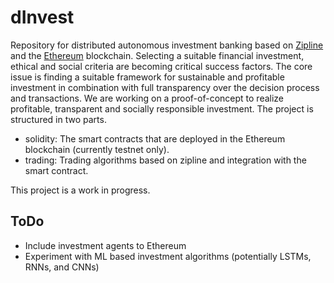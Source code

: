 # dInvest
Repository for distributed autonomous investment banking based on [Zipline](https://github.com/quantopian/zipline) and the [Ethereum](https://www.ethereum.org/) blockchain. Selecting a suitable financial investment, ethical and social criteria are becoming critical success factors.
The core issue is finding a suitable framework for sustainable and profitable investment in combination with full transparency over the decision process and transactions. We are working on a proof-of-concept to realize profitable, transparent and socially responsible investment.
The project is structured in two parts.
- solidity: The smart contracts that are deployed in the Ethereum blockchain (currently testnet only).
- trading: Trading algorithms based on zipline and integration with the smart contract.

This project is a work in progress.

## ToDo
- Include investment agents to Ethereum
- Experiment with ML based investment algorithms (potentially LSTMs, RNNs, and CNNs)
